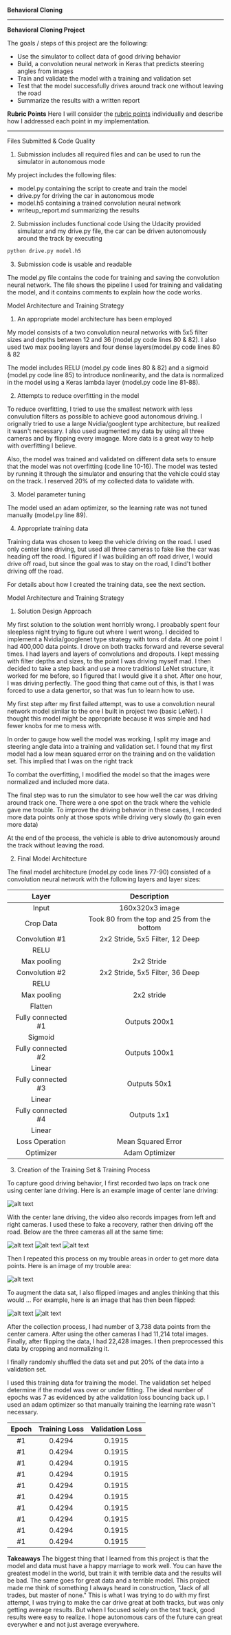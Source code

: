 **Behavioral Cloning** 

---

**Behavioral Cloning Project**

The goals / steps of this project are the following:
* Use the simulator to collect data of good driving behavior
* Build, a convolution neural network in Keras that predicts steering angles from images
* Train and validate the model with a training and validation set
* Test that the model successfully drives around track one without leaving the road
* Summarize the results with a written report


[//]: # (Image References)

[image1]: ./examples/placeholder.png "Model Visualization"
[image2]: ./examples/placeholder.png "Grayscaling"
[image3]: ./examples/placeholder_small.png "Recovery Image"
[image4]: ./examples/placeholder_small.png "Recovery Image"
[image5]: ./examples/placeholder_small.png "Recovery Image"
[image6]: ./examples/placeholder_small.png "Normal Image"
[image7]: ./examples/placeholder_small.png "Flipped Image"

**Rubric Points**
Here I will consider the [rubric points](https://review.udacity.com/#!/rubrics/432/view) individually and describe how I addressed each point in my implementation.  

---
Files Submitted & Code Quality

1. Submission includes all required files and can be used to run the simulator in autonomous mode

My project includes the following files:
* model.py containing the script to create and train the model
* drive.py for driving the car in autonomous mode
* model.h5 containing a trained convolution neural network 
* writeup_report.md summarizing the results

2. Submission includes functional code
Using the Udacity provided simulator and my drive.py file, the car can be driven autonomously around the track by executing 
```sh
python drive.py model.h5
```

3. Submission code is usable and readable

The model.py file contains the code for training and saving the convolution neural network. The file shows the pipeline I used for training and validating the model, and it contains comments to explain how the code works.

Model Architecture and Training Strategy

1. An appropriate model architecture has been employed

My model consists of a two convolution neural networks with 5x5 filter sizes and depths between 12 and 36 (model.py code lines 80 & 82). I also used two max pooling layers and four dense layers(model.py code lines 80 & 82 

The model includes RELU (model.py code lines 80 & 82) and a sigmoid (model.py code line 85)  to introduce nonlinearity, and the data is normalized in the model using a Keras lambda layer (model.py code line 81-88). 

2. Attempts to reduce overfitting in the model

To reduce overfitting, I tried to use the smallest network with less convulution filters as possible to achieve good autonomous driving. I orignally tried to use a large Nvidia/googlent type architecture, but realized it wasn't necessary. I also used augmented my data by using all three cameras and by flipping every imagage. More data is a great way to help with overfitting I believe.  

Also, the model was trained and validated on different data sets to ensure that the model was not overfitting (code line 10-16). The model was tested by running it through the simulator and ensuring that the vehicle could stay on the track. I reserved 20% of my collected data to validate with.

3. Model parameter tuning

The model used an adam optimizer, so the learning rate was not tuned manually (model.py line 89).

4. Appropriate training data

Training data was chosen to keep the vehicle driving on the road. I used only center lane driving, but used all three cameras to fake like the car was heading off the road. I figured if I was building an off road driver, I would drive off road, but since the goal was to stay on the road, I dind't bother driving off the road.

For details about how I created the training data, see the next section. 

Model Architecture and Training Strategy

1. Solution Design Approach

My first solution to the solution went horribly wrong. I proabably spent four sleepless night trying to figure out where I went wrong. I decided to implement a Nvidia/googlenet type strategy with tons of data. At one point I had 400,000 data points. I drove on both tracks forward and reverse several times. I had layers and layers of convolutions and dropouts. I kept messing with filter depths and sizes, to the point I was driving myself mad. I then decided to take a step back and use a more traditionsl LeNet structure, it worked for me before, so I figured that I would give it a shot. After one hour, I was driving perfectly. The good thing that came out of this, is that I was forced to use a data genertor, so that was fun to learn how to use.

My first step after my first failed attempt, was to use a convolution neural network model similar to the one I built in project two (basic LeNet). I thought this model might be appropriate because it was simple and had fewer knobs for me to mess with.

In order to gauge how well the model was working, I split my image and steering angle data into a training and validation set. I found that my first model had a low mean squared error on the training and on the validation set. This implied that I was on the right track 

To combat the overfitting, I modified the model so that the images were normalized and included more data.

The final step was to run the simulator to see how well the car was driving around track one. There were a one spot on the track where the vehicle gave me trouble. To improve the driving behavior in these cases, I recorded more data points only at those spots while driving very slowly (to gain even more data)

At the end of the process, the vehicle is able to drive autonomously around the track without leaving the road.

2. Final Model Architecture

The final model architecture (model.py code lines 77-90) consisted of a convolution neural network with the following layers and layer sizes:

| Layer         		|     Description	        					| 
|:---------------------:|:---------------------------------------------:| 
| Input         		| 160x320x3 image   							| 
| Crop Data     	| Took 80 from the top and 25 from the bottom	|
| Convolution #1     	| 2x2 Stride, 5x5 Filter, 12 Deep 	|
| RELU					|												|
| Max pooling	      	| 2x2 Stride 				|
| Convolution #2     	| 2x2 Stride, 5x5 Filter, 36 Deep 	|
| RELU					|												|
| Max pooling	      	| 2x2 stride 				|
| Flatten	      	| 		|
| Fully connected #1		| Outputs 200x1        									|
| Sigmoid					|												|
| Fully connected #2	| Outputs 100x1        									|
| Linear					|												|
| Fully connected #3	| Outputs 50x1        									|
| Linear					|												|
| Fully connected #4	| Outputs 1x1        									|
| Linear					|												|
| Loss Operation			|  Mean Squared Error       									|
| Optimizer			| Adam Optimizer       									|



3. Creation of the Training Set & Training Process

To capture good driving behavior, I first recorded two laps on track one using center lane driving. Here is an example image of center lane driving:

![alt text][image2]

With the center lane driving, the video also records impages from left and right cameras. I used these to fake a recovery, rather then driving off the road. Below are the three cameras all at the same time:

![alt text][image3]
![alt text][image4]
![alt text][image5]

Then I repeated this process on my trouble areas in order to get more data points. Here is an image of my trouble area:

![alt text][image1]

To augment the data sat, I also flipped images and angles thinking that this would ... For example, here is an image that has then been flipped:

![alt text][image6]
![alt text][image7]


After the collection process, I had  number of 3,738 data points from the center camera. After using the other cameras I had 11,214 total images. Finally, after flipping the data, I had 22,428 images. I then preprocessed this data by cropping and normalizing it.

I finally randomly shuffled the data set and put 20% of the data into a validation set. 

I used this training data for training the model. The validation set helped determine if the model was over or under fitting. The ideal number of epochs was 7 as evidenced by athe validation loss bouncing back up. I used an adam optimizer so that manually training the learning rate wasn't necessary.

| Epoch    		| Training Loss        		| Validation Loss					| 
|:---------------------:|:---------------------:|:---------------------------------------------:| 
| #1         		| 0.4294						| 0.1915 							| 
| #1         		| 0.4294						| 0.1915 							|  
| #1         		| 0.4294						| 0.1915 							|  
| #1         		| 0.4294						| 0.1915 							|  
| #1         		| 0.4294						| 0.1915 							|  
| #1         		| 0.4294						| 0.1915 							|  
| #1         		| 0.4294						| 0.1915 							|  
| #1         		| 0.4294						| 0.1915 							|  
| #1         		| 0.4294						| 0.1915 							|  
| #1         		| 0.4294						| 0.1915 							|  


**Takeaways**
The biggest thing that I learned from this project is that the model and data must have a happy marriage to work well. You can have the greatest model in the world, but train it with terrible data and the results will be bad. The same goes for great data and a terrible model. This project made me think of something I always heard in construction, "Jack of all trades, but master of none." This is what I was trying to do with my first attempt, I was trying to make the car drive great at both tracks, but was only getting average results. But when I focused solely on the test track, good results were easy to realize. I hope autonomous cars of the future can great everywher e and not just average everywhere.
